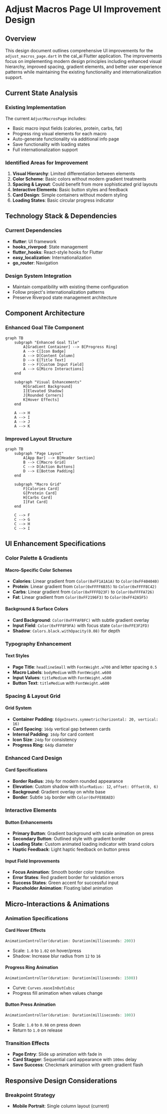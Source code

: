 # Adjust Macros Page UI Improvement Design

## Overview

This design document outlines comprehensive UI improvements for the `adjust_macros_page.dart` in the cal_ai Flutter application. The improvements focus on implementing modern design principles including enhanced visual hierarchy, improved spacing, gradient elements, and better user experience patterns while maintaining the existing functionality and internationalization support.

## Current State Analysis

### Existing Implementation
The current `AdjustMacrosPage` includes:
- Basic macro input fields (calories, protein, carbs, fat)
- Progress ring visual elements for each macro
- Auto-generate functionality via additional info page
- Save functionality with loading states
- Full internationalization support

### Identified Areas for Improvement
1. **Visual Hierarchy**: Limited differentiation between elements
2. **Color Scheme**: Basic colors without modern gradient treatments
3. **Spacing & Layout**: Could benefit from more sophisticated grid layouts
4. **Interactive Elements**: Basic button styles and feedback
5. **Card Design**: Simple containers without modern styling
6. **Loading States**: Basic circular progress indicator

## Technology Stack & Dependencies

### Current Dependencies
- **flutter**: UI framework
- **hooks_riverpod**: State management
- **flutter_hooks**: React-style hooks for Flutter
- **easy_localization**: Internationalization
- **go_router**: Navigation

### Design System Integration
- Maintain compatibility with existing theme configuration
- Follow project's internationalization patterns
- Preserve Riverpod state management architecture

## Component Architecture

### Enhanced Goal Tile Component

```mermaid
graph TB
    subgraph "Enhanced Goal Tile"
        A[Gradient Container] --> B[Progress Ring]
        A --> C[Icon Badge]
        A --> D[Content Column]
        D --> E[Title Text]
        D --> F[Custom Input Field]
        A --> G[Micro Interactions]
    end
    
    subgraph "Visual Enhancements"
        H[Gradient Background]
        I[Elevated Shadow]
        J[Rounded Corners]
        K[Hover Effects]
    end
    
    A --> H
    A --> I
    A --> J
    A --> K
```

### Improved Layout Structure

```mermaid
graph TB
    subgraph "Page Layout"
        A[App Bar] --> B[Header Section]
        B --> C[Macro Grid]
        C --> D[Action Buttons]
        D --> E[Bottom Padding]
    end
    
    subgraph "Macro Grid"
        F[Calories Card]
        G[Protein Card]
        H[Carbs Card]
        I[Fat Card]
    end
    
    C --> F
    C --> G
    C --> H
    C --> I
```

## UI Enhancement Specifications

### Color Palette & Gradients

#### Macro-Specific Color Schemes
- **Calories**: Linear gradient from `Color(0xFF1A1A1A)` to `Color(0xFF404040)`
- **Protein**: Linear gradient from `Color(0xFFFF6B35)` to `Color(0xFFFF8C42)`
- **Carbs**: Linear gradient from `Color(0xFFFFD23F)` to `Color(0xFFFFA726)`
- **Fat**: Linear gradient from `Color(0xFF2196F3)` to `Color(0xFF42A5F5)`

#### Background & Surface Colors
- **Card Background**: `Color(0xFFFAFBFC)` with subtle gradient overlay
- **Input Field**: `Color(0xFFF8F9FA)` with focus state `Color(0xFFE3F2FD)`
- **Shadow**: `Colors.black.withOpacity(0.08)` for depth

### Typography Enhancement

#### Text Styles
- **Page Title**: `headlineSmall` with `FontWeight.w700` and letter spacing `0.5`
- **Macro Labels**: `bodyMedium` with `FontWeight.w600`
- **Input Values**: `titleMedium` with `FontWeight.w500`
- **Button Text**: `titleMedium` with `FontWeight.w600`

### Spacing & Layout Grid

#### Grid System
- **Container Padding**: `EdgeInsets.symmetric(horizontal: 20, vertical: 16)`
- **Card Spacing**: `16dp` vertical gap between cards
- **Internal Padding**: `16dp` for card content
- **Icon Size**: `24dp` for consistency
- **Progress Ring**: `64dp` diameter

### Enhanced Card Design

#### Card Specifications
- **Border Radius**: `20dp` for modern rounded appearance
- **Elevation**: Custom shadow with `blurRadius: 12`, `offset: Offset(0, 6)`
- **Background**: Gradient overlay on white base
- **Border**: Subtle `1dp` border with `Color(0xFFE8EAED)`

### Interactive Elements

#### Button Enhancements
- **Primary Button**: Gradient background with scale animation on press
- **Secondary Button**: Outlined style with gradient border
- **Loading State**: Custom animated loading indicator with brand colors
- **Haptic Feedback**: Light haptic feedback on button press

#### Input Field Improvements
- **Focus Animation**: Smooth border color transition
- **Error States**: Red gradient border for validation errors
- **Success States**: Green accent for successful input
- **Placeholder Animation**: Floating label animation

## Micro-Interactions & Animations

### Animation Specifications

#### Card Hover Effects
```dart
AnimationController(duration: Duration(milliseconds: 200))
```
- Scale: `1.0` to `1.02` on hover/press
- Shadow: Increase blur radius from `12` to `16`

#### Progress Ring Animation
```dart
AnimationController(duration: Duration(milliseconds: 1500))
```
- Curve: `Curves.easeInOutCubic`
- Progress fill animation when values change

#### Button Press Animation
```dart
AnimationController(duration: Duration(milliseconds: 100))
```
- Scale: `1.0` to `0.98` on press down
- Return to `1.0` on release

### Transition Effects
- **Page Entry**: Slide up animation with fade in
- **Card Stagger**: Sequential card appearance with `100ms` delay
- **Save Success**: Checkmark animation with green gradient flash

## Responsive Design Considerations

### Breakpoint Strategy
- **Mobile Portrait**: Single column layout (current)


















































































































































































